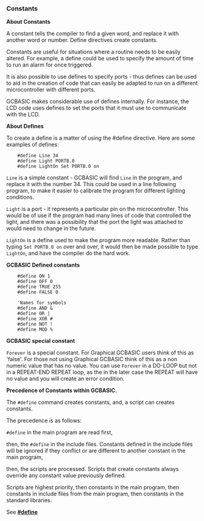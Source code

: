 <div class="section">

<div class="titlepage">

<div>

<div>

### <span id="_constants"></span>Constants

</div>

</div>

</div>

<span class="strong">**About Constants**</span>

A constant tells the compiler to find a given word, and replace it with
another word or number. Define directives create constants.

Constants are useful for situations where a routine needs to be easily
altered. For example, a define could be used to specify the amount of
time to run an alarm for once triggered.

It is also possible to use defines to specify ports - thus defines can
be used to aid in the creation of code that can easily be adapted to run
on a different microcontroller with different ports.

GCBASIC makes considerable use of defines internally. For instance, the
LCD code uses defines to set the ports that it must use to communicate
with the LCD.

<span class="strong">**About Defines**</span>

To create a define is a matter of using the \#define directive. Here are
some examples of defines:

``` screen
    #define Line 34
    #define Light PORTB.0
    #define LightOn Set PORTB.0 on
```

`Line` is a simple constant - GCBASIC will find `Line` in the program,
and replace it with the number 34. This could be used in a line
following program, to make it easier to calibrate the program for
different lighting conditions.

`Light` is a port - it represents a particular pin on the
microcontroller. This would be of use if the program had many lines of
code that controlled the light, and there was a possibility that the
port the light was attached to would need to change in the future.

`LightOn` is a define used to make the program more readable. Rather
than typing `Set PORTB.0 on` over and over, it would then be made
possible to type `LightOn`, and have the compiler do the hard work.

<span class="strong">**GCBASIC Defined constants**</span>

``` screen
    #define ON 1
    #define OFF 0
    #define TRUE 255
    #define FALSE 0

    'Names for symbols
    #define AND &
    #define OR |
    #define XOR #
    #define NOT !
    #define MOD %
```

<span class="strong">**GCBASIC special constant**</span>

`Forever` is a special constant. For Graphical GCBASIC users think of
this as 'false'. For those not using Graphical GCBASIC think of this as
a non numeric value that has no value. You can use `Forever` in a
DO-LOOP but not in a REPEAT-END REPEAT loop, as the in the later case
the REPEAT will have no value and you will create an error condition.

<span class="strong">**Precedence of Constants within
GCBASIC.**</span>  
  
The `#define` command creates constants, and, a script can creates
constants.  
  
The precedence is as follows:  
  
`#define` in the main program are read first,  
  
then, the `#define` in the include files. Constants defined in the
include files will be ignored if they conflict or are different to
another constant in the main program,  
  
then, the scripts are processed. Scripts that create constants always
override any constant value previously defined.  
  
Scripts are highest priority, then constants in the main program, then
constants in include files from the main program, then constants in the
standard libraries.  
  

See <span
class="strong">**<a href="__define.html" class="link" title="#DEFINE">#define</a>**</span>

</div>
